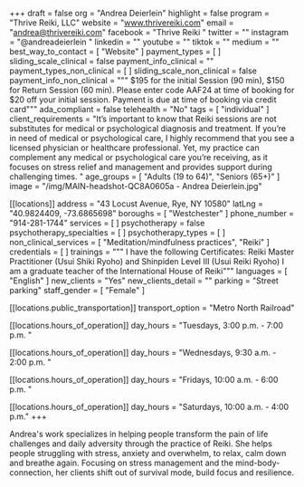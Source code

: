 +++
draft = false
org = "Andrea Deierlein"
highlight = false
program = "Thrive Reiki, LLC"
website = "www.thrivereiki.com"
email = "andrea@thrivereiki.com"
facebook = "Thrive Reiki "
twitter = ""
instagram = "@andreadeierlein "
linkedin = ""
youtube = ""
tiktok = ""
medium = ""
best_way_to_contact = [ "Website" ]
payment_types = [ ]
sliding_scale_clinical = false
payment_info_clinical = ""
payment_types_non_clinical = [ ]
sliding_scale_non_clinical = false
payment_info_non_clinical = """
$195 for the initial Session (90 min), $150 for Return Session (60 min).  Please enter code ​AAF24 at time of booking for $20 off your initial session.
Payment is due at time of booking via credit card"""
ada_compliant = false
telehealth = "No"
tags = [ "individual" ]
client_requirements = "It’s important to know that Reiki sessions are not substitutes for medical or psychological diagnosis and treatment. If you’re in need of medical or psychological care, I highly recommend that you see a licensed physician or healthcare professional.  Yet, my practice can complement any medical or psychological care you’re receiving, as it focuses on stress relief and management and provides support during challenging times. "
age_groups = [ "Adults (19 to 64)", "Seniors (65+)" ]
image = "/img/MAIN-headshot-QC8A0605a - Andrea Deierlein.jpg"

[[locations]]
address = "43 Locust Avenue, Rye, NY 10580"
latLng = "40.9824409, -73.6865698"
boroughs = [ "Westchester" ]
phone_number = "914-281-1744"
services = [ ]
psychotherapy = false
psychotherapy_specialties = [ ]
psychotherapy_types = [ ]
non_clinical_services = [ "Meditation/mindfulness practices", "Reiki" ]
credentials = [ ]
trainings = """
I have the following Certificates: Reiki Master Practitioner (Usui Shiki Ryoho) and  Shinpiden Level III (Usui Reiki Ryoho)
I am a graduate teacher of the International House of Reiki"""
languages = [ "English" ]
new_clients = "Yes"
new_clients_detail = ""
parking = "Street parking"
staff_gender = [ "Female" ]

  [[locations.public_transportation]]
  transport_option = "Metro North Railroad"

  [[locations.hours_of_operation]]
  day_hours = "Tuesdays, 3:00 p.m. - 7:00 p.m. "

  [[locations.hours_of_operation]]
  day_hours = "Wednesdays, 9:30 a.m. - 2:00 p.m. "

  [[locations.hours_of_operation]]
  day_hours = "Fridays, 10:00 a.m. - 6:00 p.m. "

  [[locations.hours_of_operation]]
  day_hours = "Saturdays, 10:00 a.m. - 4:00 p.m."
+++

Andrea's work specializes in helping people transform the pain of life challenges and daily adversity through the practice of Reiki. She helps people struggling with stress, anxiety and overwhelm, to relax, calm down and breathe again. Focusing on stress management and the mind-body-connection, her clients shift out of survival mode, build focus and resilience.
